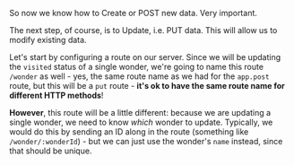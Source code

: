 
So now we know how to Create or POST new data. Very important.

  

The next step, of course, is to Update, i.e. PUT data. This will allow us to modify existing data.

  

Let's start by configuring a route on our server. Since we will be updating the `visited` status of a single wonder, we're going to name this route ``/wonder`` as well - yes, the same route name as we had for the `app.post` route, but this will be a `put` route - **it's ok to have the same route name for different HTTP methods**!

  

**However**, this route will be a little different: because we are updating a single wonder, we need to know _which_ wonder to update. Typically, we would do this by sending an ID along in the route (something like ``/wonder/:wonderId``) - but we can just use the wonder's `name` instead, since that should be unique.
